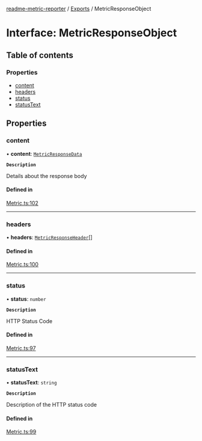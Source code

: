 [readme-metric-reporter](../README.md) / [Exports](../modules.md) / MetricResponseObject

# Interface: MetricResponseObject

## Table of contents

### Properties

- [content](MetricResponseObject.md#content)
- [headers](MetricResponseObject.md#headers)
- [status](MetricResponseObject.md#status)
- [statusText](MetricResponseObject.md#statustext)

## Properties

### content

• **content**: [`MetricResponseData`](MetricResponseData.md)

**`Description`**

Details about the response body

#### Defined in

[Metric.ts:102](https://github.com/igrek8/readme-metric-reporter/blob/2a81fee/src/Metric.ts#L102)

___

### headers

• **headers**: [`MetricResponseHeader`](MetricResponseHeader.md)[]

#### Defined in

[Metric.ts:100](https://github.com/igrek8/readme-metric-reporter/blob/2a81fee/src/Metric.ts#L100)

___

### status

• **status**: `number`

**`Description`**

HTTP Status Code

#### Defined in

[Metric.ts:97](https://github.com/igrek8/readme-metric-reporter/blob/2a81fee/src/Metric.ts#L97)

___

### statusText

• **statusText**: `string`

**`Description`**

Description of the HTTP status code

#### Defined in

[Metric.ts:99](https://github.com/igrek8/readme-metric-reporter/blob/2a81fee/src/Metric.ts#L99)
